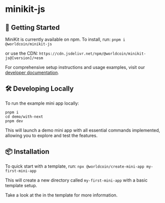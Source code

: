 # minikit-js

## 🚀 Getting Started

MiniKit is currently available on npm. To install, run:
`pnpm i @worldcoin/minikit-js`

or use the CDN:
`https://cdn.jsdelivr.net/npm/@worldcoin/minikit-js@[version]/+esm`

For comprehensive setup instructions and usage examples, visit our [developer documentation](https://docs.world.org/mini-apps).

## 🛠 ️Developing Locally

To run the example mini app locally:

```
pnpm i
cd demo/with-next
pnpm dev
```

This will launch a demo mini app with all essential commands implemented, allowing you to explore and test the features.

## 📦 Installation

To quick start with a template, run:
`npx @worldcoin/create-mini-app my-first-mini-app`

This will create a new directory called `my-first-mini-app` with a basic template setup.

Take a look at the in the template for more information.
